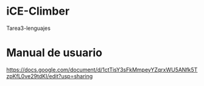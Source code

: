 # iCE-Climber
Tarea3-lenguajes

# Manual de usuario
https://docs.google.com/document/d/1ctTisY3sFkMmpeyYZqrxWU5ANfk5TzpKfL0ve29tdKI/edit?usp=sharing
